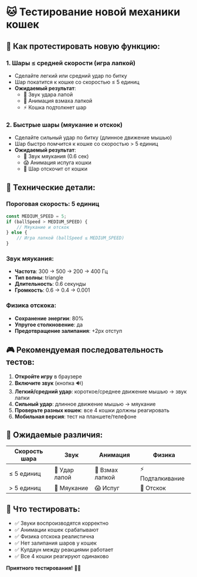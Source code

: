 # 🐱 Тестирование новой механики кошек

## 🎯 Как протестировать новую функцию:

### 1. **Шары ≤ средней скорости** (игра лапкой)
- Сделайте легкий или средний удар по битку
- Шар покатится к кошке со скоростью ≤ 5 единиц
- **Ожидаемый результат**: 
  - 🎵 Звук удара лапой
  - 🐾 Анимация взмаха лапкой
  - ⚡ Кошка подтолкнет шар

### 2. **Быстрые шары** (мяукание и отскок)
- Сделайте сильный удар по битку (длинное движение мышью)
- Шар быстро помчится к кошке со скоростью > 5 единиц
- **Ожидаемый результат**:
  - 🎵 Звук мяукания (0.6 сек)
  - 😱 Анимация испуга кошки
  - 🏐 Шар отскочит от кошки

## 🔧 Технические детали:

### Пороговая скорость: **5 единиц**
```javascript
const MEDIUM_SPEED = 5;
if (ballSpeed > MEDIUM_SPEED) {
    // Мяукание и отскок
} else {
    // Игра лапкой (ballSpeed ≤ MEDIUM_SPEED)
}
```

### Звук мяукания:
- **Частота**: 300 → 500 → 200 → 400 Гц
- **Тип волны**: triangle
- **Длительность**: 0.6 секунды
- **Громкость**: 0.6 → 0.4 → 0.001

### Физика отскока:
- **Сохранение энергии**: 80%
- **Упругое столкновение**: да
- **Предотвращение залипания**: +2px отступ

## 🎮 Рекомендуемая последовательность тестов:

1. **Откройте игру** в браузере
2. **Включите звук** (кнопка 🔊)
3. **Легкий/средний удар**: короткое/среднее движение мышью → звук лапки
4. **Сильный удар**: длинное движение мышью → мяукание
5. **Проверьте разных кошек**: все 4 кошки должны реагировать
6. **Мобильная версия**: тест на планшете/телефоне

## 🐾 Ожидаемые различия:

| Скорость шара | Звук | Анимация | Физика |
|---------------|------|----------|---------|
| ≤ 5 единиц | 🎵 Удар лапой | 🐾 Взмах лапкой | ⚡ Подталкивание |
| > 5 единиц | 🎵 Мяукание | 😱 Испуг | 🏐 Отскок |

## 🎯 Что тестировать:

- ✅ Звуки воспроизводятся корректно
- ✅ Анимации кошек срабатывают
- ✅ Физика отскока реалистична  
- ✅ Нет залипания шаров у кошек
- ✅ Кулдаун между реакциями работает
- ✅ Все 4 кошки реагируют одинаково

**Приятного тестирования!** 🎱🐱